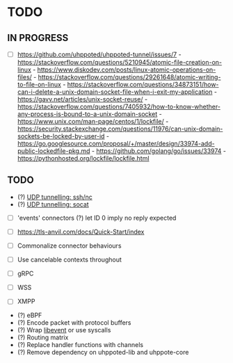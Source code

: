 # TODO

## IN PROGRESS

- [ ] https://github.com/uhppoted/uhppoted-tunnel/issues/7
      - https://stackoverflow.com/questions/5210945/atomic-file-creation-on-linux
      - https://www.diskodev.com/posts/linux-atomic-operations-on-files/
      - https://stackoverflow.com/questions/29261648/atomic-writing-to-file-on-linux
      - https://stackoverflow.com/questions/34873151/how-can-i-delete-a-unix-domain-socket-file-when-i-exit-my-application
      - https://gavv.net/articles/unix-socket-reuse/
      - https://stackoverflow.com/questions/7405932/how-to-know-whether-any-process-is-bound-to-a-unix-domain-socket
      - https://www.unix.com/man-page/centos/1/lockfile/
      - https://security.stackexchange.com/questions/11976/can-unix-domain-sockets-be-locked-by-user-id
      - https://go.googlesource.com/proposal/+/master/design/33974-add-public-lockedfile-pkg.md
      - https://github.com/golang/go/issues/33974
      - https://pythonhosted.org/lockfile/lockfile.html

## TODO

- (?) [UDP tunnelling: ssh/nc](https://superuser.com/questions/53103/udp-traffic-through-ssh-tunnel)
- (?) [UDP tunnelling: socat](http://www.morch.com/2011/07/05/forwarding-snmp-ports-over-ssh-using-socat/)

- [ ] 'events' connectors
      (?) let ID 0 imply no reply expected
- [ ] https://tls-anvil.com/docs/Quick-Start/index

- [ ] Commonalize connector behaviours
- [ ] Use cancelable contexts throughout
- [ ] gRPC
- [ ] WSS
- [ ] XMPP

- (?) eBPF
- (?) Encode packet with protocol buffers
- (?) Wrap [libevent](https://libevent.org) or use syscalls
- (?) Routing matrix
- (?) Replace handler functions with channels
- (?) Remove dependency on uhppoted-lib and uhppote-core

